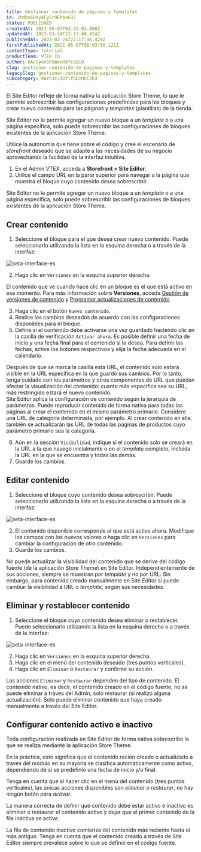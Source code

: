 ```yaml
---
title: Gestionar contenido de páginas y templates
id: 3tMbx6HXy4Fy5r9EhboG37
status: PUBLISHED
createdAt: 2021-05-07T03:32:03.808Z
updatedAt: 2023-03-24T22:17:48.424Z
publishedAt: 2023-03-24T22:17:48.424Z
firstPublishedAt: 2021-05-07T06:03:50.121Z
contentType: tutorial
productTeam: VTEX IO
author: 6AcGyun1hSWewU8YcaQiO
slug: gestionar-contenido-de-paginas-y-templates
legacySlug: gestionar-contenido-de-paginas-y-templates
subcategory: 9Arh3cJIOYlfSD1MUC2h3
---
```


El Site Editor refleje de forma nativa la aplicación Store Theme, lo que le permite sobrescribir las configuraciones predefinidas para los bloques y crear nuevo contenido para las páginas y *templates* (plantillas) de la tienda.

<div class="alert alert-info">
Site Editor no le permite agregar un nuevo bloque a un <i>template</i> o a una página específica, solo puede sobrescribir las configuraciones de bloques existentes de la aplicación Store Theme.  
</div>

Utilice la autonomía que tiene sobre el código y cree el escenario de *storefront* deseado que se adapte a las necesidades de su negocio aprovechando la facilidad de la interfaz intuitiva.

1. En el Admin VTEX, acceda a **Storefront > Site Editor**.
2. Utilice el campo URL en la parte superior para navegar a la página que muestra el bloque cuyo contenido desea sobrescribir. 

<div class="alert alert-info">
Site Editor no le permite agregar un nuevo bloque a un <i>template</i> o a una página específica, solo puede sobrescribir las configuraciones de bloques existentes de la aplicación Store Theme.  
</div>

## Crear contenido

1. Seleccione el bloque para el que desea crear nuevo contenido. Puede seleccionarlo utilizando la lista en la esquina derecha o a través de la interfaz:

![seta-interface-es](//images.ctfassets.net/alneenqid6w5/5Jy42Ht1E66ETZf4Beiv85/a3e4c77ec2b3203740be27c7e8f150b7/img-two-es.png)

2. Haga clic en `Versiones` en la esquina superior derecha. 

<div class="alert alert-info">
El contenido que ve cuando hace clic en un bloque es el que está activo en ese momento. Para más información sobre <b>Versiones</b>, acceda <a href="https://help.vtex.com/es/tutorial/managing-content-versions--4loXo98CZncY0NnjKrScbG">Gestión de versiones de contenido</a> y <a href="https://help.vtex.com/es/tutorial/scheduling-content-updates--5L93gED3wgSRoWpFJlJ2ns">Programar actualizaciones de contenido</a>
</div>

3. Haga clic en el botón `Nuevo contenido`. 
4. Realice los cambios deseados de acuerdo con las configuraciones disponibles para el bloque. 
5. Define si el contenido debe activarse una vez guardado haciendo clic en la casilla de verificación `Activar ahora`. Es posible definir una fecha de inicio y una fecha final para el contenido si lo desea. Para definir las fechas, active los botones respectivos y elija la fecha adecuada en el calendario.

  <div class="alert alert-warning">
Después de que se marca la casilla esta URL, el contenido solo estará visible en la URL específica en la que guardó sus cambios. Por lo tanto, tenga cuidado con los parámetros y otros componentes de URL que puedan afectar la visualización del contenido: cuanto más específica sea su URL, más restringido estará el nuevo contenido.   
</div>

  <div class="alert alert-info">
Site Editor aplica la configuración de contenido según la jerarquía de parámetros. Puede reproducir contenido de forma nativa para todas las páginas al crear el contenido en el mismo parámetro primario. Considere una URL de categoría determinada, por ejemplo. Al crear contenido en ella, también se actualizarán las URL de todas las páginas de productos cuyo parámetro primario sea la categoría.  
</div>

6. Aún en la sección `Visibilidad`, indique si el contenido solo se creará en la URL a la que navegó inicialmente o en el *template* completo, incluida la URL en la que se encuentra y todas las demás. 
7. Guarde los cambios.

## Editar contenido

1. Seleccione el bloque cuyo contenido desea sobrescribir. Puede seleccionarlo utilizando la lista en la esquina derecha o a través de la interfaz:

![seta-interface-es](//images.ctfassets.net/alneenqid6w5/5Jy42Ht1E66ETZf4Beiv85/a3e4c77ec2b3203740be27c7e8f150b7/img-two-es.png)

2. El contenido disponible corresponde al que está activo ahora. Modifique los campos con los nuevos valores o haga clic en `Versiones` para cambiar la configuración de otro contenido. 
3. Guarde los cambios.

<div class="alert alert-warning">
No puede actualizar la visibilidad del contenido que se derive del código fuente (de la aplicación Store Theme) en Site Editor. Independientemente de sus acciones, siempre se muestran por <i>template</i> y no por URL. Sin embargo, para contenido creado manualmente en Site Editor sí puede cambiar la visibilidad a URL o <i>template</i>, según sus necesidades. 
</div>

## Eliminar y restablecer contenido

1. Seleccione el bloque cuyo contenido desea eliminar o restablecer. Puede seleccionarlo utilizando la lista en la esquina derecha o a través de la interfaz:

![seta-interface-es](//images.ctfassets.net/alneenqid6w5/5Jy42Ht1E66ETZf4Beiv85/a3e4c77ec2b3203740be27c7e8f150b7/img-two-es.png)

2. Haga clic en `Versiones` en la esquina superior derecha. 
3. Haga clic en el menú del contenido deseado (tres puntos verticales). 
4. Haga clic en `Eliminar` o `Restaurar` y confirme su acción.

<div class="alert alert-warning">
Las acciones <code>Eliminar</code> y <code>Restaurar</code> dependen del tipo de contenido. El contenido nativo, es decir, el contenido creado en el código fuente, no se puede eliminar a tráves del Admin, solo restaurar (si realizó alguna actualización). Solo puede eliminar contenido que haya creado manualmente a través del Site Editor.
</div>

## Configurar contenido activo e inactivo

Toda configuración realizada en Site Editor de forma nativa sobrescribe la que se realiza mediante la aplicación Store Theme. 

En la práctica, esto significa que el contenido recién creado o actualizado a través del módulo en su mayoría se clasifica automáticamente como activo, dependiendo de si se predefinió una fecha de inicio y/o final.

Tenga en cuenta que al hacer clic en el menú del contenido (tres puntos verticales), las únicas acciones disponibles son *eliminar* o *restaurar*, no hay ningún botón para *activar*.

La manera correcta de definir qué contenido debe estar activo e inactivo es eliminar o restaurar el contenido activo y dejar que el primer contenido de la fila inactiva se active. 

<div class="alert alert-info">
La fila de contenido inactivo comienza del contenido más reciente hasta el más antiguo. Tenga en cuenta que el contenido creado a través de Site Editor siempre prevalece sobre lo que se definió en el código fuente.
</div>
